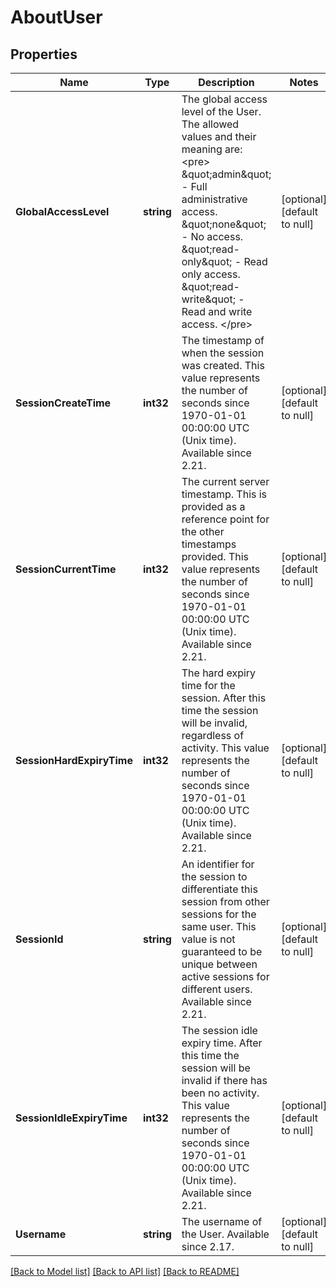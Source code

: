 # AboutUser

## Properties
Name | Type | Description | Notes
------------ | ------------- | ------------- | -------------
**GlobalAccessLevel** | **string** | The global access level of the User. The allowed values and their meaning are:  &lt;pre&gt; \&quot;admin\&quot; - Full administrative access. \&quot;none\&quot; - No access. \&quot;read-only\&quot; - Read only access. \&quot;read-write\&quot; - Read and write access. &lt;/pre&gt;  | [optional] [default to null]
**SessionCreateTime** | **int32** | The timestamp of when the session was created. This value represents the number of seconds since 1970-01-01 00:00:00 UTC (Unix time). Available since 2.21. | [optional] [default to null]
**SessionCurrentTime** | **int32** | The current server timestamp. This is provided as a reference point for the other timestamps provided. This value represents the number of seconds since 1970-01-01 00:00:00 UTC (Unix time). Available since 2.21. | [optional] [default to null]
**SessionHardExpiryTime** | **int32** | The hard expiry time for the session. After this time the session will be invalid, regardless of activity. This value represents the number of seconds since 1970-01-01 00:00:00 UTC (Unix time). Available since 2.21. | [optional] [default to null]
**SessionId** | **string** | An identifier for the session to differentiate this session from other sessions for the same user. This value is not guaranteed to be unique between active sessions for different users. Available since 2.21. | [optional] [default to null]
**SessionIdleExpiryTime** | **int32** | The session idle expiry time. After this time the session will be invalid if there has been no activity. This value represents the number of seconds since 1970-01-01 00:00:00 UTC (Unix time). Available since 2.21. | [optional] [default to null]
**Username** | **string** | The username of the User. Available since 2.17. | [optional] [default to null]

[[Back to Model list]](../README.md#documentation-for-models) [[Back to API list]](../README.md#documentation-for-api-endpoints) [[Back to README]](../README.md)

